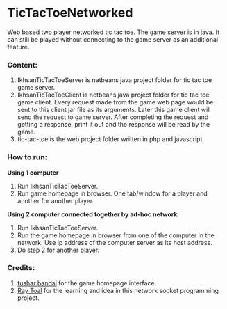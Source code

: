 # TicTacToeNetworked
Web based two player networked tic tac toe. The game server is in java. It can still be played without connecting to the game server as an additional feature.

### Content:
1. IkhsanTicTacToeServer is netbeans java project folder for tic tac toe game server.
2. IkhsanTicTacToeClient is netbeans java project folder for tic tac toe game client. Every request made from the game web page would be sent to this client jar file as its arguments. Later this game client will send the request to game server. After completing the request and getting a response, print it out and the response will be read by the game.
3. tic-tac-toe is the web project folder written in php and javascript.

### How to run:
**Using 1 computer**

1. Run IkhsanTicTacToeServer.
2. Run game homepage in browser. One tab/window for a player and another for another player.


**Using 2 computer connected together by ad-hoc network**

1. Run IkhsanTicTacToeServer.
2. Run the game homepage in browser from one of the computer in the network. Use ip address of the computer server as its host address.
3. Do step 2 for another player.

### Credits:
1. [tushar bandal](http://codepen.io/tusharbandal/pen/mdujc/) for the game homepage interface.
2. [Ray Toal](http://cs.lmu.edu/~ray/notes/javanetexamples/) for the learning and idea in this network socket programming project.
